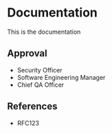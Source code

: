 # Documentation
This is the documentation
## Approval
- Security Officer
- Software Engineering Manager
- Chief QA Officer

## References
- RFC123
